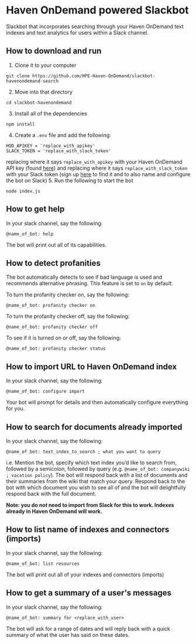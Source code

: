 # Haven OnDemand powered Slackbot
Slackbot that incorporates searching through your Haven OnDemand text indexes and text analytics for users within a Slack channel.

## How to download and run
1. Clone it to your computer
```
git clone https://github.com/HPE-Haven-OnDemand/slackbot-havenondemand-search
```
2. Move into that directory
```
cd slackbot-havenondemand
```
3. Install all of the dependencies
```
npm install
```
4. Create a `.env` file and add the following:
```
HOD_APIKEY = 'replace_with_apikey'
SLACK_TOKEN = 'replace_with_slack_token'
```
replacing where it says `replace_with_apikey` with your Haven OnDemand API key (found [here](https://www.havenondemand.com/account/api-keys.html)) and replacing where it says `replace_with_slack_token` with your Slack token (sign up [here](https://my.slack.com/services/new/bot) to find it and to also name and configure the bot on Slack)
5. Run the following to start the bot
```
node index.js
```

## How to get help
In your slack channel, say the following:
```
@name_of_bot: help
```
The bot will print out all of its capabilities.

## How to detect profanities
The bot automatically detects to see if bad language is used and recommends alternative phrasing. This feature is set to `on` by default.

To turn the profanity checker on, say the following:
```
@name_of_bot: profanity checker on
```
To turn the profanity checker off, say the following:
```
@name_of_bot: profanity checker off
```
To see if it is turned on or off, say the following:
```
@name_of_bot: profanity checker status
```

## How to import URL to Haven OnDemand index
In your slack channel, say the following:
```
@name_of_bot: configure import
```
Your bot will prompt for details and then automatically configure everything for you.

## How to search for documents already imported
In your slack channel, say the following:
```
@name_of_bot: text_index_to_search ; what you want to query
```
i.e. Mention the bot, specify which text index you’d like to search from, followed by a semicolon, followed by query (e.g. `@name_of_bot: companywiki ; vacation policy`). The bot will respond back with a list of documents and their summaries from the wiki that match your query. Respond back to the bot with which document you wish to see all of and the bot will delightfully respond back with the full document.

**Note: you do _not_ need to import from Slack for this to work. Indexes already in Haven OnDemand will work.**

## How to list name of indexes and connectors (imports)
In your slack channel, say the following:
```
@name_of_bot: list resources
```
The bot will print out all of your indexes and connectors (imports)

## How to get a summary of a user's messages
In your slack channel, say the following:
```
@name_of_bot: summary for <replace_with_user>
```
The bot will ask for a range of dates and will reply back with a quick summary of what the user has said on these dates.
